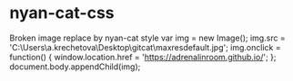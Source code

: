 # nyan-cat-css
Broken image replace by nyan-cat style
var img = new Image();
img.src = 'C:\Users\a.krechetova\Desktop\gitcat\maxresdefault.jpg';
img.onclick = function() {
    window.location.href = 'https://adrenalinroom.github.io/';
};
document.body.appendChild(img);
